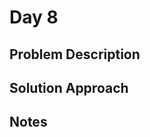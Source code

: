 # Day 8

## Problem Description

<!-- Add problem description here -->

## Solution Approach

<!-- Add your solution approach here -->

## Notes

<!-- Add any additional notes here -->
